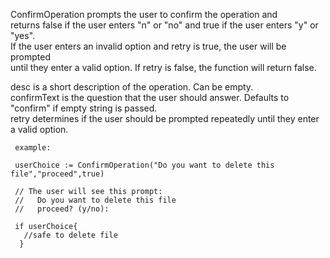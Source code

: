  ConfirmOperation prompts the user to confirm the operation and  
 returns false if the user enters "n" or "no" and true if the user enters "y" or "yes".  
 If the user enters an invalid option and retry is true, the user will be prompted  
 until they enter a valid option. If retry is false, the function will return false.  

 desc is a short description of the operation. Can be empty.  
 confirmText is the question that the user should answer. Defaults to "confirm" if empty string is passed.  
 retry determines if the user should be prompted repeatedly until they enter a valid option.  

```
 example:

 userChoice := ConfirmOperation("Do you want to delete this file","proceed",true)

 // The user will see this prompt:
 //   Do you want to delete this file
 //   proceed? (y/no): 

 if userChoice{
   //safe to delete file
  }
```
